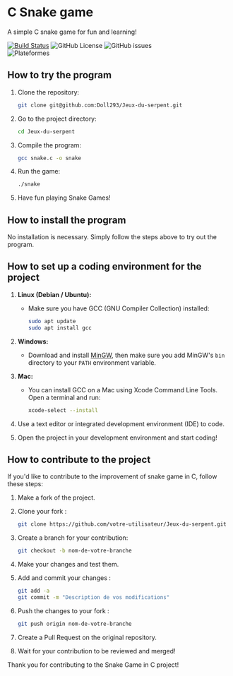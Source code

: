 # C Snake game

A simple C snake game for fun and learning!

[![Build Status](https://travis-ci.org/Doll293/Jeux-du-serpent.svg?branch=master)](https://travis-ci.org/votre-utilisateur/snake-game-c)
![GitHub License](https://img.shields.io/github/license/Doll293/Jeux-du-serpent?color=red)
![GitHub issues](https://img.shields.io/github/issues/Doll293/Jeux-du-serpent)
<br>
![Plateformes](https://img.shields.io/badge/Plateforms-Linux%20%7C%20Windows%20%7C%20Mac-blue.svg)

## How to try the program

1. Clone the repository:
    ```bash
    git clone git@github.com:Doll293/Jeux-du-serpent.git
    ```

2. Go to the project directory:
    ```bash
    cd Jeux-du-serpent
    ```

3. Compile the program:
    ```bash
    gcc snake.c -o snake
    ```

4. Run the game:
    ```bash
    ./snake
    ```

5. Have fun playing Snake Games!

## How to install the program

No installation is necessary. Simply follow the steps above to try out the program.

## How to set up a coding environment for the project

1. **Linux (Debian / Ubuntu):**

   - Make sure you have GCC (GNU Compiler Collection) installed:
     ```bash
     sudo apt update
     sudo apt install gcc
     ```

2. **Windows:**

   - Download and install [MinGW](http://www.mingw.org/), then make sure you add MinGW's `bin` directory to your `PATH` environment variable.

3. **Mac:**

   - You can install GCC on a Mac using Xcode Command Line Tools. Open a terminal and run:
     ```bash
     xcode-select --install
     ```

4. Use a text editor or integrated development environment (IDE) to code.

5. Open the project in your development environment and start coding!


## How to contribute to the project

If you'd like to contribute to the improvement of snake game in C, follow these steps:

1. Make a fork of the project.

2. Clone your fork :
    ```bash
    git clone https://github.com/votre-utilisateur/Jeux-du-serpent.git
    ```

3. Create a branch for your contribution:
    ```bash
    git checkout -b nom-de-votre-branche
    ```

4. Make your changes and test them.

5. Add and commit your changes :
    ```bash
    git add -a
    git commit -m "Description de vos modifications"
    ```

6. Push the changes to your fork :
    ```bash
    git push origin nom-de-votre-branche
    ```

7. Create a Pull Request on the original repository.

8. Wait for your contribution to be reviewed and merged!

Thank you for contributing to the Snake Game in C project!
